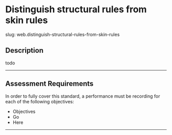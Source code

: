 # Distinguish structural rules from skin rules

slug: web.distinguish-structural-rules-from-skin-rules

## Description
todo

---
## Assessment Requirements
In order to fully cover this standard, a performance must be recording for each of the following objectives:

- Objectives
- Go
- Here


---

